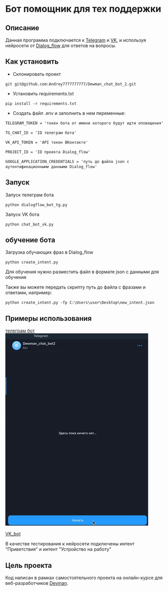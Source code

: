 # Бот помощник для тех поддержки

## Описание
Данная программа подключается к  [Telegram](https://telegram.org/) и [VK](https://vk.com), и используя нейросети от [Dialog_flow](https://dialogflow.cloud.google.com) для ответов на вопросы.
## Как установить
 - Склонировать проект
```shell
git git@github.com:Andrey7777777777/Dewman_chat_bot_2.git
```
 - Установить requirements.txt
```shell
pip install -r requirements.txt
```
 - Создать файл .env и заполнить в нем переменные:
 
```dotenv
TELEGRAM_TOKEN = 'токен бота от имени которого будут идти оповещения'
```
```dotenv
TG_CHAT_ID = 'ID телеграм бота'
```
```dotenv
VK_API_TOKEN = 'API токен ВКонтакте'
```
```dotenv
PROJECT_ID = 'ID проекта Dialog_flow'
```
```dotenv
GOOGLE_APPLICATION_CREDENTIALS = 'путь до файла json c аутентификационными данными Dialog_flow'
```
## Запуск
Запуск телеграм бота
```shell
python dialogflow_bot_tg.py
```
Запуск VK бота
```shell
python chat_bot_vk.py
```
## обучение бота
Загрузка обучающих фраз в Dialog_flow
```shell
python create_intent.py
```
Для обучения нужно разместить файл в формате json с данными для обучения

Также вы можете передать скрипту путь до файла с фразами и ответами, например:
```shell
python create_intent.py -fp C:\Users\user\Desktop\new_intent.json
```

## Примеры использования
[телеграм бот](https://t.me/Dewman_chat_bot)
![tg_bot](bot_work_record.gif)

[VK_bot](https://vk.com/club221718184)

В качестве тестирования к нейросети подключены интент "Приветствия" и интент "Устройство на работу"

## Цель проекта
Код написан в рамках самостоятельного проекта на онлайн-курсе для веб-разработчиков [Devman](https://dvmn.org).